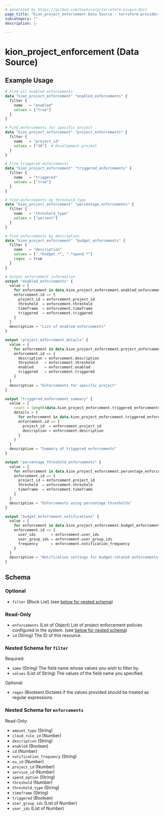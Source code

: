 ```yaml
---
# generated by https://github.com/hashicorp/terraform-plugin-docs
page_title: "kion_project_enforcement Data Source - terraform-provider-kion"
subcategory: ""
description: |-
  
---
```


# kion_project_enforcement (Data Source)



## Example Usage

```terraform
# Find all enabled enforcements
data "kion_project_enforcement" "enabled_enforcements" {
  filter {
    name   = "enabled"
    values = ["true"]
  }
}

# Find enforcements for specific project
data "kion_project_enforcement" "project_enforcements" {
  filter {
    name   = "project_id"
    values = ["10"]  # Development project
  }
}

# Find triggered enforcements
data "kion_project_enforcement" "triggered_enforcements" {
  filter {
    name   = "triggered"
    values = ["true"]
  }
}

# Find enforcements by threshold type
data "kion_project_enforcement" "percentage_enforcements" {
  filter {
    name   = "threshold_type"
    values = ["percent"]
  }
}

# Find enforcements by description
data "kion_project_enforcement" "budget_enforcements" {
  filter {
    name   = "description"
    values = [".*budget.*", ".*spend.*"]
    regex  = true
  }
}

# Output enforcement information
output "enabled_enforcements" {
  value = {
    for enforcement in data.kion_project_enforcement.enabled_enforcements.enforcements :
    enforcement.id => {
      project_id = enforcement.project_id
      threshold  = enforcement.threshold
      timeframe  = enforcement.timeframe
      triggered  = enforcement.triggered
    }
  }
  description = "List of enabled enforcements"
}

output "project_enforcement_details" {
  value = {
    for enforcement in data.kion_project_enforcement.project_enforcements.enforcements :
    enforcement.id => {
      description = enforcement.description
      threshold   = enforcement.threshold
      enabled     = enforcement.enabled
      triggered   = enforcement.triggered
    }
  }
  description = "Enforcements for specific project"
}

output "triggered_enforcement_summary" {
  value = {
    count = length(data.kion_project_enforcement.triggered_enforcements.enforcements)
    details = {
      for enforcement in data.kion_project_enforcement.triggered_enforcements.enforcements :
      enforcement.id => {
        project_id  = enforcement.project_id
        description = enforcement.description
      }
    }
  }
  description = "Summary of triggered enforcements"
}

output "percentage_threshold_enforcements" {
  value = {
    for enforcement in data.kion_project_enforcement.percentage_enforcements.enforcements :
    enforcement.id => {
      project_id = enforcement.project_id
      threshold  = enforcement.threshold
      timeframe  = enforcement.timeframe
    }
  }
  description = "Enforcements using percentage thresholds"
}

output "budget_enforcement_notifications" {
  value = {
    for enforcement in data.kion_project_enforcement.budget_enforcements.enforcements :
    enforcement.id => {
      user_ids       = enforcement.user_ids
      user_group_ids = enforcement.user_group_ids
      frequency      = enforcement.notification_frequency
    }
  }
  description = "Notification settings for budget-related enforcements"
}
```

<!-- schema generated by tfplugindocs -->
## Schema

### Optional

- `filter` (Block List) (see [below for nested schema](#nestedblock--filter))

### Read-Only

- `enforcements` (List of Object) List of project enforcement policies configured in the system. (see [below for nested schema](#nestedatt--enforcements))
- `id` (String) The ID of this resource.

<a id="nestedblock--filter"></a>
### Nested Schema for `filter`

Required:

- `name` (String) The field name whose values you wish to filter by.
- `values` (List of String) The values of the field name you specified.

Optional:

- `regex` (Boolean) Dictates if the values provided should be treated as regular expressions.


<a id="nestedatt--enforcements"></a>
### Nested Schema for `enforcements`

Read-Only:

- `amount_type` (String)
- `cloud_rule_id` (Number)
- `description` (String)
- `enabled` (Boolean)
- `id` (Number)
- `notification_frequency` (String)
- `ou_id` (Number)
- `project_id` (Number)
- `service_id` (Number)
- `spend_option` (String)
- `threshold` (Number)
- `threshold_type` (String)
- `timeframe` (String)
- `triggered` (Boolean)
- `user_group_ids` (List of Number)
- `user_ids` (List of Number)
